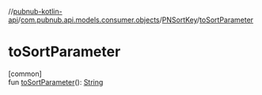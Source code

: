 //[pubnub-kotlin-api](../../../index.md)/[com.pubnub.api.models.consumer.objects](../index.md)/[PNSortKey](index.md)/[toSortParameter](to-sort-parameter.md)

# toSortParameter

[common]\
fun [toSortParameter](to-sort-parameter.md)(): [String](https://kotlinlang.org/api/latest/jvm/stdlib/kotlin-stdlib/kotlin/-string/index.html)
